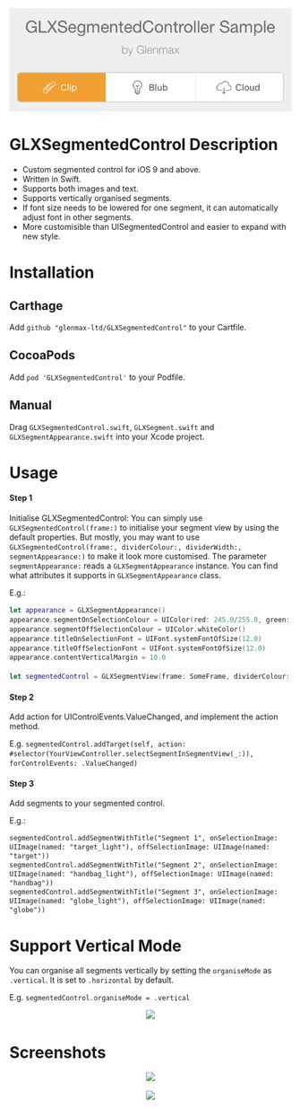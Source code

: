 <p align="center"><img src ="/Screenshots/example_1.png"/></p>

# GLXSegmentedControl Description
- Custom segmented control for iOS 9 and above.
- Written in Swift.
- Supports both images and text.
- Supports vertically organised segments.
- If font size needs to be lowered for one segment, it can automatically adjust font in other segments.
- More customisible than UISegmentedControl and easier to expand with new style.

# Installation

## Carthage
Add 
`github "glenmax-ltd/GLXSegmentedControl"` 
to your Cartfile.

## CocoaPods
Add 
`pod 'GLXSegmentedControl'` 
to your Podfile.

## Manual
Drag `GLXSegmentedControl.swift`, `GLXSegment.swift` and `GLXSegmentAppearance.swift` into your Xcode project.

# Usage
#### Step 1
Initialise GLXSegmentedControl:
You can simply use `GLXSegmentedControl(frame:)` to initialise your segment view by using the default properties. 
But mostly, you may want to use `GLXSegmentedControl(frame:, dividerColour:, dividerWidth:, segmentAppearance:)` to make it look more customised.
The parameter `segmentAppearance:` reads a `GLXSegmentAppearance` instance. You can find what attributes it supports in `GLXSegmentAppearance` class.

E.g.:
```swift
let appearance = GLXSegmentAppearance()
appearance.segmentOnSelectionColour = UIColor(red: 245.0/255.0, green: 174.0/255.0, blue: 63.0/255.0, alpha: 1.0)
appearance.segmentOffSelectionColour = UIColor.whiteColor()
appearance.titleOnSelectionFont = UIFont.systemFontOfSize(12.0)
appearance.titleOffSelectionFont = UIFont.systemFontOfSize(12.0)
appearance.contentVerticalMargin = 10.0

let segmentedControl = GLXSegmentView(frame: SomeFrame, dividerColour: UIColor(white: 0.95, alpha: 0.3), dividerWidth: 1.0, segmentAppearance: appearance)
```

#### Step 2
Add action for UIControlEvents.ValueChanged, and implement the action method.

E.g. `segmentedControl.addTarget(self, action: #selector(YourViewController.selectSegmentInSegmentView(_:)), forControlEvents: .ValueChanged)`

#### Step 3
Add segments to your segmented control.

E.g.:
```
segmentedControl.addSegmentWithTitle("Segment 1", onSelectionImage: UIImage(named: "target_light"), offSelectionImage: UIImage(named: "target"))
segmentedControl.addSegmentWithTitle("Segment 2", onSelectionImage: UIImage(named: "handbag_light"), offSelectionImage: UIImage(named: "handbag"))
segmentedControl.addSegmentWithTitle("Segment 3", onSelectionImage: UIImage(named: "globe_light"), offSelectionImage: UIImage(named: "globe"))
```

# Support Vertical Mode
You can organise all segments vertically by setting the `organiseMode` as `.vertical`. It is set to `.horizontal` by default.

E.g. `segmentedControl.organiseMode = .vertical`

<p align="center"><img src ="/Screenshots/example_vertical.png"/></p>

# Screenshots
<p align="center"><img src ="/Screenshots/example_2.png"/></p>
<p align="center"><img src ="/Screenshots/example_3.png"/></p>
